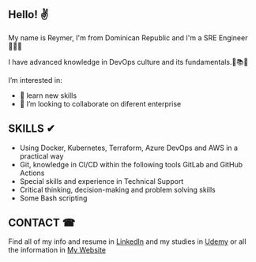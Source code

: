 ## Hello! ✌

My name is Reymer, I'm from Dominican Republic and I'm a SRE Engineer 🐱‍🏍✨

I have advanced knowledge in DevOps culture and its fundamentals.📑📚📙

I’m interested in:
- 🌱 learn new skills
- 💞️ I’m looking to collaborate on diferent enterprise

## SKILLS ✔

* Using Docker, Kubernetes, Terraform, Azure DevOps and AWS in a practical way
* Git, knowledge in CI/CD within the following tools GitLab and GitHub Actions
* Special skills and experience in Technical Support
* Critical thinking, decision-making and problem solving skills
* Some Bash scripting

## CONTACT ☎

Find all of my info and resume in [LinkedIn](https://www.linkedin.com/in/reymer-steven-garcia-acevedo-2412bb187/) and my studies in [Udemy](https://www.udemy.com/user/reymer-garcia-acevedo/) or all the information in [My Website](https://samurai829.github.io/home/)
